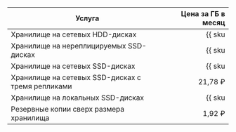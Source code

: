 | Услуга                                  | Цена за ГБ в месяц                                                     |
| ----- | ----: |
| Хранилище на сетевых HDD-дисках         | {{ sku|RUB|mdb.cluster.network-hdd.mysql|month|string }}               |
| Хранилище на нереплицируемых SSD-дисках | {{ sku|RUB|mdb.cluster.network-ssd-nonreplicated.mysql|month|string }} |
| Хранилище на сетевых SSD-дисках         | {{ sku|RUB|mdb.cluster.network-nvme.mysql|month|string }}              |
| Хранилище на сетевых SSD-дисках с тремя репликами | 21,78 ₽ |
| Хранилище на локальных SSD-дисках       | {{ sku|RUB|mdb.cluster.local-nvme.mysql|month|string }}                |
| Резервные копии сверх размера хранилища | 1,92 ₽                                                                 |
